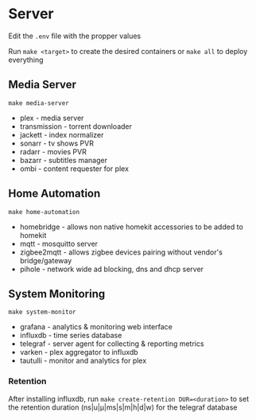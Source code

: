 # Server

Edit the `.env` file with the propper values

Run `make <target>` to create the desired containers or `make all` to deploy everything

## Media Server

`make media-server`

- plex - media server
- transmission - torrent downloader
- jackett - index normalizer
- sonarr - tv shows PVR
- radarr - movies PVR
- bazarr - subtitles manager
- ombi - content requester for plex
 
## Home Automation

`make home-automation`

- homebridge - allows non native homekit accessories to be added to homekit
- mqtt - mosquitto server
- zigbee2mqtt - allows zigbee devices pairing without vendor's bridge/gateway
- pihole - network wide ad blocking, dns and dhcp server

## System Monitoring

`make system-monitor`

- grafana - analytics & monitoring web interface
- influxdb - time series database
- telegraf - server agent for collecting & reporting metrics
- varken - plex aggregator to influxdb
- tautulli - monitor and analytics for plex

### Retention

After installing influxdb, run `make create-retention DUR=<duration>` to set the retention duration (ns|u|µ|ms|s|m|h|d|w) for the telegraf database
